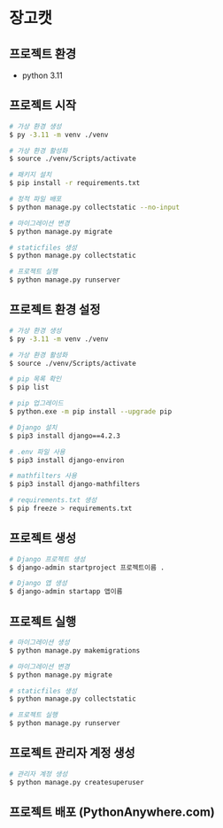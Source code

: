 # 장고캣

## 프로젝트 환경
- python 3.11

## 프로젝트 시작
```bash
# 가상 환경 생성
$ py -3.11 -m venv ./venv

# 가상 환경 활성화
$ source ./venv/Scripts/activate

# 패키지 설치
$ pip install -r requirements.txt

# 정적 파일 배포
$ python manage.py collectstatic --no-input

# 마이그레이션 변경
$ python manage.py migrate

# staticfiles 생성
$ python manage.py collectstatic

# 프로젝트 실행
$ python manage.py runserver
```

## 프로젝트 환경 설정
```bash
# 가상 환경 생성
$ py -3.11 -m venv ./venv

# 가상 환경 활성화
$ source ./venv/Scripts/activate

# pip 목록 확인
$ pip list

# pip 업그레이드
$ python.exe -m pip install --upgrade pip

# Django 설치
$ pip3 install django==4.2.3

# .env 파일 사용
$ pip3 install django-environ

# mathfilters 사용
$ pip3 install django-mathfilters

# requirements.txt 생성
$ pip freeze > requirements.txt
```

## 프로젝트 생성
```bash
# Django 프로젝트 생성
$ django-admin startproject 프로젝트이름 .

# Django 앱 생성
$ django-admin startapp 앱이름
```

## 프로젝트 실행
```bash
# 마이그레이션 생성
$ python manage.py makemigrations

# 마이그레이션 변경
$ python manage.py migrate

# staticfiles 생성
$ python manage.py collectstatic

# 프로젝트 실행
$ python manage.py runserver
```

## 프로젝트 관리자 계정 생성
```bash
# 관리자 계정 생성
$ python manage.py createsuperuser
```

## 프로젝트 배포 (PythonAnywhere.com)
